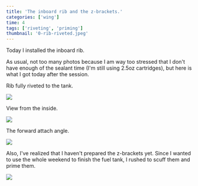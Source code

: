 ```yaml
---
title: 'The inboard rib and the z-brackets.'
categories: ['wing']
time: 4
tags: ['riveting', 'priming']
thumbnail: '0-rib-riveted.jpeg'
---
```


Today I installed the inboard rib.

<!-- more -->

As usual, not too many photos because I am way too stressed that I don't have enough of the sealant time (I'm still using 2.5oz cartridges), but here is what I got today after the session.

Rib fully riveted to the tank.

![](./0-rib-riveted.jpeg)

View from the inside.

![](./1-inside-view.jpeg)

The forward attach angle.

![](./2-forward-angle.jpeg)

Also, I've realized that I haven't prepared the z-brackets yet. Since I wanted to use the whole weekend to finish the fuel tank, I rushed to scuff them and prime them.

![](./3-priming-z-brackets.jpeg)
